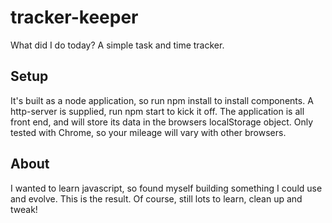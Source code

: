 # tracker-keeper

What did I do today? A simple task and time tracker.

## Setup

It's built as a node application, so run npm install to install components. 
A http-server is supplied, run npm start to kick it off.
The application is all front end, and will store its data in the browsers localStorage object.
Only tested with Chrome, so your mileage will vary with other browsers.

## About

I wanted to learn javascript, so found myself building something I could use and evolve.
This is the result. Of course, still lots to learn, clean up and tweak!
